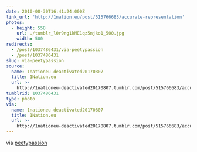```yaml
---
date: 2010-08-30T16:41:24.000Z
link_url: 'http://1nation.eu/post/515766683/accurate-representation'
photos:
  - height: 558
    url: ./tumblr_l0r9rg1kME1qz5njko1_500.jpg
    width: 500
redirects:
  - /post/1037486431/via-peetypassion
  - /post/1037486431
slug: via-peetypassion
source:
  name: 1nationeu-deactivated20170807
  title: 1Nation.eu
  url: >-
    http://1nationeu-deactivated20170807.tumblr.com/post/515766683/accurate-representation
tumblrid: 1037486431
type: photo
via:
  name: 1nationeu-deactivated20170807
  title: 1Nation.eu
  url: >-
    http://1nationeu-deactivated20170807.tumblr.com/post/515766683/accurate-representation
---
```

<p>via <a href="http://1nation.eu/post/515766683/accurate-representation" class="tumblr_blog">peetypassion</a></p>
